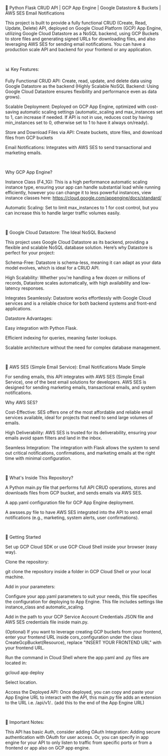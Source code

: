 🚀 Python Flask CRUD API | GCP App Engine | Google Datastore & Buckets | AWS SES Email Notifications

This project is built to provide a fully functional CRUD (Create, Read, Update, Delete) API, deployed on Google Cloud Platform (GCP) App Engine, utilizing Google Cloud Datastore as a NoSQL backend, using GCP Buckets to store files and generating signed URLs for downloading files, and also leveraging AWS SES for sending email notifications. You can have a production scale API and backend for your frontend or any application.

<br/>

📊 Key Features:

Fully Functional CRUD API: Create, read, update, and delete data using Google Datastore as the backend (Highly Scalable NoSQL Backend: Using Google Cloud Datastore ensures flexibility and performance even as data grows).

Scalable Deployment: Deployed on GCP App Engine, optimized with cost-saving automatic scaling settings (automatic_scaling and max_instances set to 1, can increase if needed. If API is not in use, reduces cost by having min_instances set to 0, otherwise set to 1 to have it always on/ready).

Store and Download Files via API: Create buckets, store files, and download files from GCP buckets

Email Notifications: Integrates with AWS SES to send transactional and marketing emails.

<br/>

Why GCP App Engine?

Instance Class (F4_1G): This is a high performance automatic scaling instance type, ensuring your app can handle substantial load while running efficiently, however you can change it to less powerful instances, view instance classes here:  https://cloud.google.com/appengine/docs/standard/

Automatic Scaling: Set to limit max_instances to 1 for cost control, but you can increase this to handle larger traffic volumes easily.

<br/>

🔧 Google Cloud Datastore: The Ideal NoSQL Backend

This project uses Google Cloud Datastore as its backend, providing a flexible and scalable NoSQL database solution. Here’s why Datastore is perfect for your project:

Schema-Free: Datastore is schema-less, meaning it can adapt as your data model evolves, which is ideal for a CRUD API.

High Scalability: Whether you're handling a few dozen or millions of records, Datastore scales automatically, with high availability and low-latency responses.

Integrates Seamlessly: Datastore works effortlessly with Google Cloud services and is a reliable choice for both backend systems and front-end applications.

Datastore Advantages:

Easy integration with Python Flask.

Efficient indexing for queries, meaning faster lookups.

Scalable architecture without the need for complex database management.

<br/>

💌 AWS SES (Simple Email Service): Email Notifications Made Simple

For sending emails, this API integrates with AWS SES (Simple Email Service), one of the best email solutions for developers. AWS SES is designed for sending marketing emails, transactional emails, and system notifications.

Why AWS SES?

Cost-Effective: SES offers one of the most affordable and reliable email services available, ideal for projects that need to send large volumes of emails.

High Deliverability: AWS SES is trusted for its deliverability, ensuring your emails avoid spam filters and land in the inbox.

Seamless Integration: The integration with Flask allows the system to send out critical notifications, confirmations, and marketing emails at the right time with minimal configuration.

<br/>

🌟 What's Inside This Repository?

A Python main.py file that performs full API CRUD operations, stores and downloads files from GCP bucket, and sends emails via AWS SES.

A app.yaml configuration file for GCP App Engine deployment.

A awsses.py file to have AWS SES integrated into the API to send email notifications (e.g., marketing, system alerts, user confirmations).

<br/>

🚀 Getting Started

Set up GCP Cloud SDK or use GCP Cloud Shell inside your browser (easy way).

Clone the repository:

git clone the repository inside a folder in GCP Cloud Shell or your local machine.

Add in your parameters:

Configure your app.yaml parameters to suit your needs, this file specifies the configuration for deploying to App Engine. This file includes settings like instance_class and automatic_scaling.

Add in the path to your GCP Service Account Credentials JSON file and AWS SES credentials file inside main.py.

(Optional) If you want to leverage creating GCP buckets from your frontend, enter your frontend URL inside cors_configuration under the class CreateGcpBucket(Resource), replace "INSERT YOUR FRONTEND URL" with your frontend URL.

Run the command in Cloud Shell where the app.yaml and .py files are located in:

gcloud app deploy

Select location.

Access the Deployed API: Once deployed, you can copy and paste your App Engine URL to interact with the API, this main.py file adds an extension to the URL i.e. /api/v1/.. (add this to the end of the App Engine URL)

<br/>

🔮 Important Notes:

This API has basic Auth, consider adding OAuth Integration: Adding secure authentication with OAuth for user access.  Or, you can specify in app engine for your API to only listen to traffic from specific ports or from a frontend or app also on GCP app engine.


